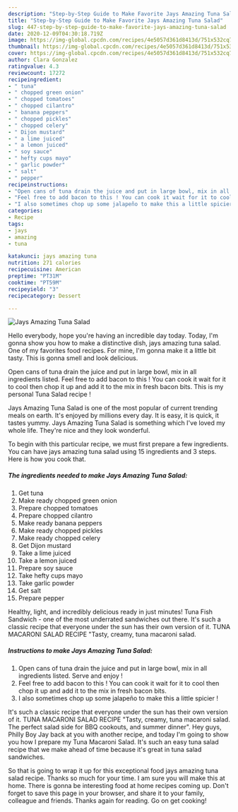 ```yaml
---
description: "Step-by-Step Guide to Make Favorite Jays Amazing Tuna Salad"
title: "Step-by-Step Guide to Make Favorite Jays Amazing Tuna Salad"
slug: 447-step-by-step-guide-to-make-favorite-jays-amazing-tuna-salad
date: 2020-12-09T04:30:18.719Z
image: https://img-global.cpcdn.com/recipes/4e5057d361d8413d/751x532cq70/jays-amazing-tuna-salad-recipe-main-photo.jpg
thumbnail: https://img-global.cpcdn.com/recipes/4e5057d361d8413d/751x532cq70/jays-amazing-tuna-salad-recipe-main-photo.jpg
cover: https://img-global.cpcdn.com/recipes/4e5057d361d8413d/751x532cq70/jays-amazing-tuna-salad-recipe-main-photo.jpg
author: Clara Gonzalez
ratingvalue: 4.3
reviewcount: 17272
recipeingredient:
- " tuna"
- " chopped green onion"
- " chopped tomatoes"
- " chopped cilantro"
- " banana peppers"
- " chopped pickles"
- " chopped celery"
- " Dijon mustard"
- " a lime juiced"
- " a lemon juiced"
- " soy sauce"
- " hefty cups mayo"
- " garlic powder"
- " salt"
- " pepper"
recipeinstructions:
- "Open cans of tuna drain the juice and put in large bowl, mix in all ingredients listed. Serve and enjoy !"
- "Feel free to add bacon to this ! You can cook it wait for it to cool then chop it up and add it to the mix in fresh bacon bits."
- "I also sometimes chop up some jalapeño to make this a little spicier !"
categories:
- Recipe
tags:
- jays
- amazing
- tuna

katakunci: jays amazing tuna 
nutrition: 271 calories
recipecuisine: American
preptime: "PT31M"
cooktime: "PT59M"
recipeyield: "3"
recipecategory: Dessert

---
```



![Jays Amazing Tuna Salad](https://img-global.cpcdn.com/recipes/4e5057d361d8413d/751x532cq70/jays-amazing-tuna-salad-recipe-main-photo.jpg)

Hello everybody, hope you're having an incredible day today. Today, I'm gonna show you how to make a distinctive dish, jays amazing tuna salad. One of my favorites food recipes. For mine, I'm gonna make it a little bit tasty. This is gonna smell and look delicious.

Open cans of tuna drain the juice and put in large bowl, mix in all ingredients listed. Feel free to add bacon to this ! You can cook it wait for it to cool then chop it up and add it to the mix in fresh bacon bits. This is my personal Tuna Salad recipe !

Jays Amazing Tuna Salad is one of the most popular of current trending meals on earth. It's enjoyed by millions every day. It is easy, it is quick, it tastes yummy. Jays Amazing Tuna Salad is something which I've loved my whole life. They're nice and they look wonderful.


To begin with this particular recipe, we must first prepare a few ingredients. You can have jays amazing tuna salad using 15 ingredients and 3 steps. Here is how you cook that.

<!--inarticleads1-->

##### The ingredients needed to make Jays Amazing Tuna Salad:

1. Get  tuna
1. Make ready  chopped green onion
1. Prepare  chopped tomatoes
1. Prepare  chopped cilantro
1. Make ready  banana peppers
1. Make ready  chopped pickles
1. Make ready  chopped celery
1. Get  Dijon mustard
1. Take  a lime juiced
1. Take  a lemon juiced
1. Prepare  soy sauce
1. Take  hefty cups mayo
1. Take  garlic powder
1. Get  salt
1. Prepare  pepper


Healthy, light, and incredibly delicious ready in just minutes! Tuna Fish Sandwich - one of the most underrated sandwiches out there. It&#39;s such a classic recipe that everyone under the sun has their own version of it. TUNA MACARONI SALAD RECIPE &#34;Tasty, creamy, tuna macaroni salad. 

<!--inarticleads2-->

##### Instructions to make Jays Amazing Tuna Salad:

1. Open cans of tuna drain the juice and put in large bowl, mix in all ingredients listed. Serve and enjoy !
1. Feel free to add bacon to this ! You can cook it wait for it to cool then chop it up and add it to the mix in fresh bacon bits.
1. I also sometimes chop up some jalapeño to make this a little spicier !


It&#39;s such a classic recipe that everyone under the sun has their own version of it. TUNA MACARONI SALAD RECIPE &#34;Tasty, creamy, tuna macaroni salad. The perfect salad side for BBQ cookouts, and summer dinner&#34;. Hey guys, Philly Boy Jay back at you with another recipe, and today I&#39;m going to show you how I prepare my Tuna Macaroni Salad. It&#39;s such an easy tuna salad recipe that we make ahead of time because it&#39;s great in tuna salad sandwiches. 

So that is going to wrap it up for this exceptional food jays amazing tuna salad recipe. Thanks so much for your time. I am sure you will make this at home. There is gonna be interesting food at home recipes coming up. Don't forget to save this page in your browser, and share it to your family, colleague and friends. Thanks again for reading. Go on get cooking!

